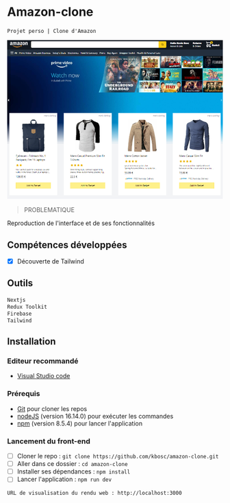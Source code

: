 # Amazon-clone

    Projet perso | Clone d'Amazon

![Image du projet](https://github.com/kbosc/amazon-clone/blob/main/public/githubImg.png?raw=true)

> PROBLEMATIQUE

Reproduction de l'interface et de ses fonctionnalités

## Compétences développées

- [x] Découverte de Tailwind

## Outils

    Nextjs
    Redux Toolkit
    Firebase
    Tailwind

## Installation

### Editeur recommandé

- [Visual Studio code](https://code.visualstudio.com/)

### Prérequis

- [Git](https://git-scm.com/) pour cloner les repos
- [nodeJS](https://nodejs.org/fr/) (version 16.14.0) pour exécuter les commandes
- [npm](https://docs.npmjs.com/downloading-and-installing-node-js-and-npm) (version 8.5.4) pour lancer l'application

### Lancement du front-end

- [ ] Cloner le repo : `git clone https://github.com/kbosc/amazon-clone.git`
- [ ] Aller dans ce dossier : `cd amazon-clone`
- [ ] Installer ses dépendances : `npm install`
- [ ] Lancer l'application : `npm run dev`

```bash
URL de visualisation du rendu web : http://localhost:3000
```
